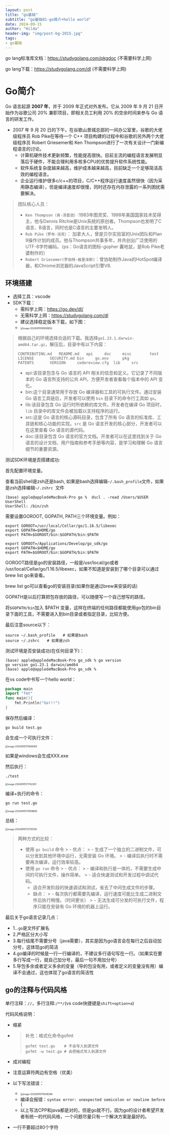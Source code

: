 ```yaml
---
layout: post
title: "go基础"
subtitle: "go基础01-go简介+hello world"
date: 2024-09-15
author: "Hilda"
header-img: "img/post-bg-2015.jpg"
tags: 
- go基础
---
```



go lang标准库文档：https://studygolang.com/pkgdoc    (不需要科学上网)

go lang下载：https://studygolang.com/dl    (不需要科学上网)



# Go简介

Go 语言起源 **2007 年**，并于 2009 年正式对外发布。它从 2009 年 9 月 21 日开始作为谷歌公司 20% 兼职项目，即相关员工利用 20% 的空余时间来参与 Go 语言的研发工作。

- 2007 年 9 月 20 日的下午，在谷歌山景城总部的一间办公室里，谷歌的大佬级程序员 Rob Pike在等待一个 C++ 项目构建的过程中和谷歌的另外两个大佬级程序员 Robert Griesemer和 Ken Thompson进行了一次有关设计一门新编程语言的讨论。
    - 计算机硬件技术更新频繁，性能提高很快。目前主流的编程语言发展明显落后于硬件，不能合理利用多核多CPU的优势提升软件系统性能。
    - 软件系统复杂度越来越高，维护成本越来越高，目前缺乏一个足够简洁高效的编程语言。
    - 企业运行维护很多c/c++的项目，C/C++程序运行速度虽然很快（因为采用静态编译），但是编译速度却很慢，同时还存在内存泄露的一系列困扰需要解决。

> 团队核心人员：
>
> - `Ken Thompson（肯·汤普逊）`:1983年图灵奖、1998年美国国家技术奖得主，他与Dennis Ritchie是Unix系统的原创者。Thompson也发明了C语言、B语言，同时也是C语言的主要发明人。
> - `Rob Pike（罗布·派克）`： 加拿大人，曾是贝尔实验室的Unix团队和Plan 9操作计划的成员。他与Thompson共事多年，并共创出广泛使用的UTF-8字符编码。（ps：Go语言的图标-gopher 囊地鼠，是Rob Pike老婆制作的）
> - `Robert Griesemer(罗伯特·格里泽默)`：曾协助制作Java的HotSpot编译器，和Chrome浏览器的JavaScript引擎V8.

## 环境搭建

- 选择工具：vscode
- SDK下载：
    - 需科学上网：https://go.dev/dl/
    - 无需科学上网：https://studygolang.com/dl
    - 建议选择稳定版本下载，如下图：
    - <img src="https://wechat01.oss-cn-hangzhou.aliyuncs.com/img/image-20240915161608652.png" alt="image-20240915161608652" style="zoom:50%;" />

> 根据自己的环境选择合适的下载。我选择`go1.23.1.darwin-amd64.tar.gz`，解压后，目录中有以下内容：
>
> ```shell
> CONTRIBUTING.md	README.md	api		doc		misc		test
> LICENSE		SECURITY.md	bin		go.env		pkg
> PATENTS		VERSION		codereview.cfg	lib		src
> ```
>
> - api:该目录包含与 Go 语言的 API 相关的信息和定义。它记录了不同版本的 Go 语言所支持的公共 API，方便开发者查看每个版本中的 API 变化。
> - bin:这个目录通常用于存放 Go 编译器和工具的可执行文件。通过安装 Go 语言工具链后，开发者可以使用 `bin` 目录下的命令行工具如 `go`。
> - lib:该目录包含 Go 运行时所依赖的库文件。开发者在编译 Go 项目时，`lib` 目录中的库文件会被加载以支持程序的运行。
> - src:这是 Go 语言的核心源码目录，包含了所有 Go 语言的标准库、工具链和核心功能的实现。`src` 是 Go 语言开发的核心部分，开发者可以在这里查看 Go 语言的源代码。
> - doc:该目录包含 Go 语言的官方文档。开发者可以在这里找到关于 Go 语言的设计文档、用户指南和参考手册等内容，是学习和理解 Go 语言细节的重要资源。

测试SDK环境是否搭建成功:

首先配置环境变量。

查看当前shell是zsh还是bash, 如果是bash选择编辑`~/.bash_profile`文件，如果是zsh选择编辑`~/.zshrc `文件

```shell
(base) apple@appledeMacBook-Pro go %  dscl . -read /Users/$USER UserShell
UserShell: /bin/zsh
```

需要设置GOROOT, GOPATH, PATH三个环境变量。例如：

```shell
export GOROOT=/usr/local/Cellar/go/1.16.5/libexec
export GOPATH=$HOME/go
export PATH=$GOROOT/bin:$GOPATH/bin:$PATH

export GOROOT=/Applications/Develop/go_sdk/go
export GOPATH=$HOME/go
export PATH=$GOROOT/bin:$GOPATH/bin:$PATH
```

GOROOT路径是go的安装路径，一般是/usr/local/go或者 /usr/local/Cellar/go/1.16.5/libexec，如果不知道是安装到了哪个目录可以通过brew list go来查看。

brew list go可以查看go的安装目录(如果你是通过brew来安装的话)

GOPATH是以后打算把包存放的路径，可以随便写一个自己想写的路径。

将`$GOPATH/bin`加入 $PATH 变量，这样在终端的任何路径都能使用go包的bin目录下面的工具，不需要进入到bin目录或者指定目录，比较方便。

最后注意source以下：

```shell
source ~/.bash_profile　　# 如果是bash
source ~/.zshrc　　# 如果是zsh
```



测试环境是否安装成功(在任何目录下)：

```shell
(base) apple@appledeMacBook-Pro go_sdk % go version
go version go1.23.1 darwin/amd64
(base) apple@appledeMacBook-Pro go_sdk %
```



在vs code中书写一个hello world：

```go
package main
import "fmt"
func main(){
	fmt.Println("Go!!!")
}
```

保存然后编译：

```shell
go build test.go
```

会生成一个可执行文件：

<img src="https://wechat01.oss-cn-hangzhou.aliyuncs.com/img/image-20240915171649363.png" alt="image-20240915171649363" style="zoom:50%;" />

如果是windows会生成XXX.exe

然后执行：

```shell
./test
```



<img src="https://wechat01.oss-cn-hangzhou.aliyuncs.com/img/image-20240915171742301.png" alt="image-20240915171742301" style="zoom:50%;" />

编译+执行的命令：

```shell
go run test.go
```

<img src="https://wechat01.oss-cn-hangzhou.aliyuncs.com/img/image-20240915171859606.png" alt="image-20240915171859606" style="zoom:50%;" />

总结：

<img src="https://wechat01.oss-cn-hangzhou.aliyuncs.com/img/image-20240915172750159.png" alt="image-20240915172750159" style="zoom:50%;" />

> 两种方式的比较：
>
> - 使用 `go build` 命令
    >   - 优点：
    >     - 生成了一个独立的二进制文件，可以分发到其他环境中运行，无需安装 Go 环境。
    >     - 编译后执行时不需要再次编译，运行效率较高。
> - 使用 `go run` 命令
    >   - 优点：
    >     - 编译和执行是一体的，不需要生成中间的可执行文件，操作简单。
    >     - 适合快速测试和开发过程中调试代码。
>     - 适合开发阶段的快速调试和测试，省去了中间生成文件的步骤。
>   - 缺点：
      >     - 每次执行都需要先编译，运行速度可能比生成二进制文件后执行稍慢。（时间更长）
      >     - 无法生成可分发的可执行文件，程序只能在安装有 Go 环境的机器上运行。

最后关于go语言记录几点：

- 1.`.go`是文件扩展名
- 2.严格区分大小写
- 3.每行结尾不需要分号（java需要），其实是因为go语言会在每行之后自动加分号，这体现go的简洁
- 4.go编译的时候是一行一行编译的，不建议多行语句写在一行。（如果实在要多行写成一行，就自己加分号，最后一句不用加分号）
- 5.导包多余或者定义多余的变量（导的包没有用，或者定义的变量没有用）编译不会通过，这也体现了go语言的简洁性





## go的注释与代码风格

单行注释：`//`，多行注释:`/**/`(vs code快捷键是`shift+option+a`)

代码风格说明：

- 缩紧

- > 补充：格式化命令gofmt
  >
  > ```shell
  > gofmt test.go    # 不会写入到源文件
  > gofmt -w test.go # 会把格式写入到源文件
  > ```

- 成对编程
- 注意运算符两边有空格（优美）
- 以下写法错误：
    - <img src="https://wechat01.oss-cn-hangzhou.aliyuncs.com/img/image-20240915174548346.png" alt="image-20240915174548346" style="zoom:50%;" />
    - 编译会报错：`syntax error: unexpected semicolon or newline before {`
    - 以上写法CPP和java都是对的，但是go就不行。因为go的设计者希望开发者有统一的代码风格，一个问题尽量只有一个解决方案是最好的。
- 一行不要超过80个字符



